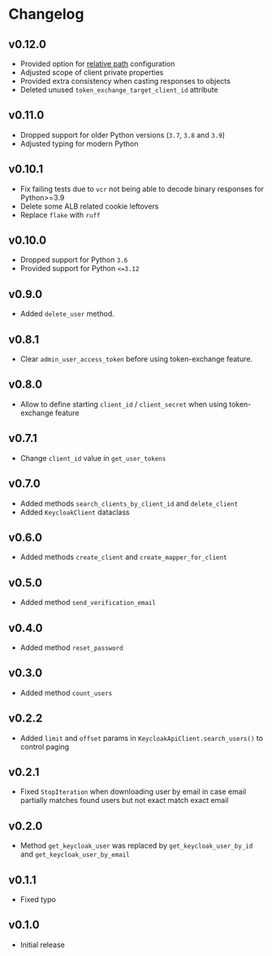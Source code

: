 # Changelog

## v0.12.0
- Provided option for [relative path](https://www.keycloak.org/server/all-config?q=relative-path) configuration
- Adjusted scope of client private properties
- Provided extra consistency when casting responses to objects
- Deleted unused `token_exchange_target_client_id` attribute

## v0.11.0
- Dropped support for older Python versions (`3.7`, `3.8` and `3.9`)
- Adjusted typing for modern Python

## v0.10.1
- Fix failing tests due to `vcr` not being able to decode binary responses for Python>=3.9
- Delete some ALB related cookie leftovers
- Replace `flake` with `ruff`

## v0.10.0
- Dropped support for Python `3.6`
- Provided support for Python `<=3.12`

## v0.9.0
- Added `delete_user` method.

## v0.8.1
- Clear `admin_user_access_token` before using token-exchange feature.

## v0.8.0
- Allow to define starting `client_id` / `client_secret` when using token-exchange feature

## v0.7.1
- Change `client_id` value in `get_user_tokens`

## v0.7.0
- Added methods `search_clients_by_client_id` and `delete_client`
- Added `KeycloakClient` dataclass

## v0.6.0
- Added methods `create_client` and `create_mapper_for_client`

## v0.5.0
- Added method `send_verification_email`

## v0.4.0
- Added method `reset_password`

## v0.3.0
- Added method `count_users`

## v0.2.2
- Added `limit` and `offset` params in `KeycloakApiClient.search_users()` to control paging

## v0.2.1
- Fixed `StopIteration` when downloading user by email in case email partially matches found users but not exact match exact email

## v0.2.0
- Method `get_keycloak_user` was replaced by `get_keycloak_user_by_id` and `get_keycloak_user_by_email`

## v0.1.1
- Fixed typo

## v0.1.0
- Initial release
